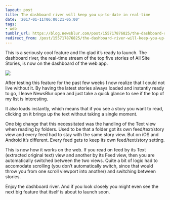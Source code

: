 ```yaml
---
layout: post
title: The dashboard river will keep you up-to-date in real-time
date: '2017-01-11T06:00:21-05:00'
tags:
- web
tumblr_url: https://blog.newsblur.com/post/155717876825/the-dashboard-river-will-keep-you-up-to-date-in
redirect_from: /post/155717876825/the-dashboard-river-will-keep-you-up-to-date-in/
---
```

This is a seriously cool feature and I’m glad it’s ready to launch. The dashboard river, the real-time stream of the top five stories of All Site Stories, is now on the dashboard of the web app.

![](https://s3.amazonaws.com/static.newsblur.com/blog/dashboard-river.png)

After testing this feature for the past few weeks I now realize that I could not live without it. By having the latest stories always loaded and instantly ready to go, I leave NewsBlur open and just take a quick glance to see if the top of my list is interesting.

It also loads instantly, which means that if you see a story you want to read, clicking on it brings up the text without taking a single moment.

One big change that this necessitated was the handling of the Text view when reading by folders. Used to be that a folder got its own feed/text/story view and every feed had to stay with the same story view. But on iOS and Android it’s different. Every feed gets to keep its own feed/text/story setting.

This is now how it works on the web. If you read on feed by its Text (extracted original text) view and another by its Feed view, then you are automatically switched between the two views. Quite a bit of logic had to accomodate scrolling (you don’t automatically switch, since that would throw you from one scroll viewport into another) and switching between stories.

Enjoy the dashboard river. And if you look closely you might even see the next big feature that itself is about to launch soon.


